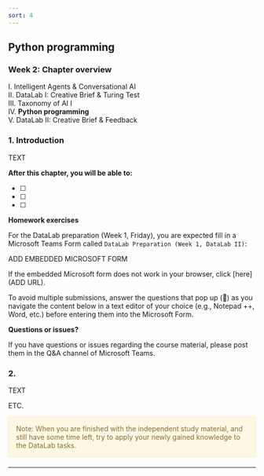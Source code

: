 ```yaml
---
sort: 4
---
```


## __Python programming__

### Week 2: Chapter overview

I. Intelligent Agents & Conversational AI <br>
II. DataLab I: Creative Brief & Turing Test <br>
III. Taxonomy of AI I <br>
IV. __Python programming__ <br>
V. DataLab II: Creative Brief & Feedback <br>

### 1. Introduction 

TEXT 

__After this chapter, you will be able to:__

- [ ]
- [ ]
- [ ]

__Homework exercises__

For the DataLab preparation (Week 1, Friday), you are expected fill in a Microsoft Teams Form called ```DataLab Preparation (Week 1, DataLab II)```:

ADD EMBEDDED MICROSOFT FORM

If the embedded Microsoft form does not work in your browser, click [here](ADD URL).

To avoid multiple submissions, answer the questions that pop up (:pencil:) as you navigate the content below in a text editor of your choice (e.g., Notepad ++, Word, etc.) before entering them into the Microsoft Form. 

__Questions or issues?__

If you have questions or issues regarding the course material, please post them in the Q&A channel of Microsoft Teams. 

### 2. 

TEXT

ETC.

<div style="padding: 15px; border: 1px solid transparent; border-color: transparent; margin-bottom: 20px; border-radius: 4px; color: #8a6d3b;; background-color: #fcf8e3; border-color: #faebcc;">
Note: When you are finished with the independent study material, and still have some time left, try to apply your newly gained knowledge to the DataLab tasks.
</div>

***





